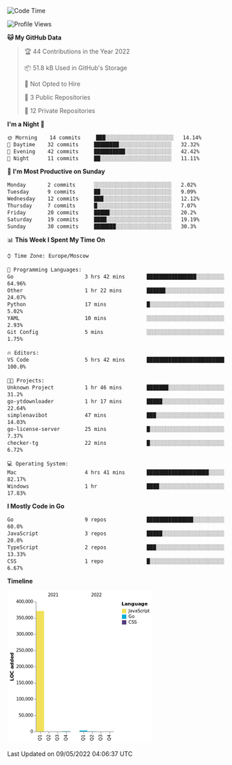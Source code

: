 <!--START_SECTION:waka-->
![Code Time](http://img.shields.io/badge/Code%20Time-298%20hrs%2017%20mins-blue)

![Profile Views](http://img.shields.io/badge/Profile%20Views-0-blue)

**🐱 My GitHub Data** 

> 🏆 44 Contributions in the Year 2022
 > 
> 📦 51.8 kB Used in GitHub's Storage 
 > 
> 🚫 Not Opted to Hire
 > 
> 📜 3 Public Repositories 
 > 
> 🔑 12 Private Repositories  
 > 
**I'm a Night 🦉** 

```text
🌞 Morning    14 commits     ███░░░░░░░░░░░░░░░░░░░░░░   14.14% 
🌆 Daytime    32 commits     ████████░░░░░░░░░░░░░░░░░   32.32% 
🌃 Evening    42 commits     ██████████░░░░░░░░░░░░░░░   42.42% 
🌙 Night      11 commits     ██░░░░░░░░░░░░░░░░░░░░░░░   11.11%

```
📅 **I'm Most Productive on Sunday** 

```text
Monday       2 commits      ░░░░░░░░░░░░░░░░░░░░░░░░░   2.02% 
Tuesday      9 commits      ██░░░░░░░░░░░░░░░░░░░░░░░   9.09% 
Wednesday    12 commits     ███░░░░░░░░░░░░░░░░░░░░░░   12.12% 
Thursday     7 commits      █░░░░░░░░░░░░░░░░░░░░░░░░   7.07% 
Friday       20 commits     █████░░░░░░░░░░░░░░░░░░░░   20.2% 
Saturday     19 commits     ████░░░░░░░░░░░░░░░░░░░░░   19.19% 
Sunday       30 commits     ███████░░░░░░░░░░░░░░░░░░   30.3%

```


📊 **This Week I Spent My Time On** 

```text
⌚︎ Time Zone: Europe/Moscow

💬 Programming Languages: 
Go                       3 hrs 42 mins       ████████████████░░░░░░░░░   64.96% 
Other                    1 hr 22 mins        ██████░░░░░░░░░░░░░░░░░░░   24.07% 
Python                   17 mins             █░░░░░░░░░░░░░░░░░░░░░░░░   5.02% 
YAML                     10 mins             ░░░░░░░░░░░░░░░░░░░░░░░░░   2.93% 
Git Config               5 mins              ░░░░░░░░░░░░░░░░░░░░░░░░░   1.75%

🔥 Editors: 
VS Code                  5 hrs 42 mins       █████████████████████████   100.0%

🐱‍💻 Projects: 
Unknown Project          1 hr 46 mins        ███████░░░░░░░░░░░░░░░░░░   31.2% 
go-ytdownloader          1 hr 17 mins        █████░░░░░░░░░░░░░░░░░░░░   22.64% 
simplenavibot            47 mins             ███░░░░░░░░░░░░░░░░░░░░░░   14.03% 
go-license-server        25 mins             █░░░░░░░░░░░░░░░░░░░░░░░░   7.37% 
checker-tg               22 mins             █░░░░░░░░░░░░░░░░░░░░░░░░   6.72%

💻 Operating System: 
Mac                      4 hrs 41 mins       ████████████████████░░░░░   82.17% 
Windows                  1 hr                ████░░░░░░░░░░░░░░░░░░░░░   17.83%

```

**I Mostly Code in Go** 

```text
Go                       9 repos             ███████████████░░░░░░░░░░   60.0% 
JavaScript               3 repos             █████░░░░░░░░░░░░░░░░░░░░   20.0% 
TypeScript               2 repos             ███░░░░░░░░░░░░░░░░░░░░░░   13.33% 
CSS                      1 repo              █░░░░░░░░░░░░░░░░░░░░░░░░   6.67%

```


**Timeline**

![Chart not found](https://raw.githubusercontent.com/jeezft/jeezft/main/charts/bar_graph.png) 


 Last Updated on 09/05/2022 04:06:37 UTC
<!--END_SECTION:waka-->

